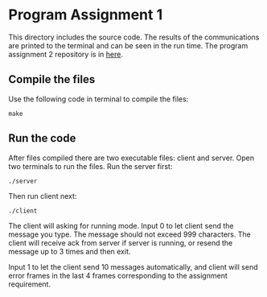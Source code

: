 # Program Assignment 1
This directory includes the source code.
The results of the communications are printed to the terminal and can be seen in the run time.
The program assignment 2 repository is in [here](https://github.com/chungdz/RL-Recruiter-Plus/blob/master/example/data/trajectory.json).

## Compile the files
Use the following code in terminal to compile the files:

	make

## Run the code
After files compiled there are two executable files: client and server.
Open two terminals to run the files. Run the server first:

	./server

Then run client next:

	./client

The client will asking for running mode. Input 0 to let client send the message you type. The message should not exceed 999 characters. The client will receive ack from server if server is running, or resend the message up to 3 times and then exit.

Input 1 to let the client send 10 messages automatically, and client will send error frames in the last 4 frames corresponding to the assignment requirement. 